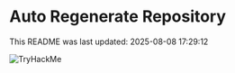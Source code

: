 # Auto Regenerate Repository

This README was last updated: 2025-08-08 17:29:12

 ![TryHackMe](https://tryhackme.com/badge/533634)